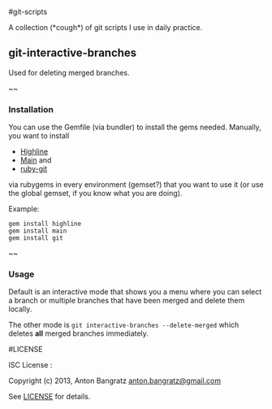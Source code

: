 #git-scripts

A collection (\*cough\*) of git scripts I use in daily practice.

## git-interactive-branches

Used for deleting merged branches.

~~
### Installation

You can use the Gemfile (via bundler) to install the gems needed. Manually, you want to install

- [Highline](http://highline.rubyforge.org/)
- [Main](https://github.com/ahoward/main) and
- [ruby-git](https://github.com/schacon/ruby-git)

via rubygems in every environment (gemset?) that you want to use it (or use the global gemset, if you know what you are
		doing).

Example:

```
gem install highline
gem install main
gem install git
```


~~
### Usage

Default is an interactive mode that shows you a menu where you can select a branch or
multiple branches that have been merged and delete them locally.

The other mode is `git interactive-branches --delete-merged` which deletes **all** merged branches immediately.

#LICENSE

ISC License :

Copyright (c) 2013, Anton Bangratz <anton.bangratz@gmail.com>

See [LICENSE](LICENSE) for details.
